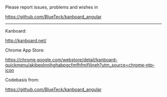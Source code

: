 
Please report issues, problems and wishes in

https://github.com/BlueTeck/kanboard_angular

---


Kanboard:

http://kanboard.net/

Chrome App Store:

https://chrome.google.com/webstore/detail/kanboard-quickmenu/akjbeplnnihghabpgcfmfhfmifjljneh?utm_source=chrome-ntp-icon

Codebasis from:

https://github.com/BlueTeck/kanboard_angular
